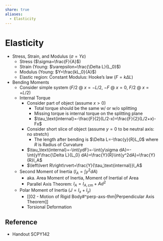 ```yaml
---
share: true
aliases:
  - Elasticity
---
```


# Elasticity

- Stress, Strain, and Modulus ($\sigma=Y\varepsilon$)
	- Stress ($\sigma=\frac{F}{A}$)
	- Strain (Young: $\varepsilon=\frac{\Delta L}{L_0}$)
	- Modulus (Young: $Y=\frac{kL_0}{A}$)
	- Elastic region: Constant Modulus: Hooke’s law ($F=k\Delta L$)
- Bending Moments
	- Consider simple system ($F/2$ @ $x=-L/2$, $-F$ @ $x=0$, $F/2$ @ $x=+L/2$)
	- Internal Torque
		- Consider part of object (assume $x>0$)
			- Total torque should be the same w/ or w/o splitting
			- Missing torque is internal torque on the splitting plane
			- $\tau_\text{internal}=-\frac{F}{2}(L/2-x)=\frac{F}{2}(L/2+x)-Fx$
		- Consider short slice of object (assume $y=0$ to be neutral axis: no stretch)
			- The length after bending is $\Delta L=-\frac{y}{R}L_0$ where $R$ is Radius of Curvature
		- $\tau_\text{internal}=-\int{ydF}=-\int{y\sigma dA}=-\int{yY\frac{\Delta L}{L_0} dA}=\frac{Y}{R}\int{y^2dA}=\frac{Y}{R}I_A$
		- $\left\lvert R\right\rvert=\frac{Y}{\tau_\text{internal}}I_A$
	- Second Moment of Inertia ($I_A=\int{y^2dA}$)
		- aka. Area Moment of Inertia, Moment of Inertial of Area
		- Parallel Axis Theorem: $I_A=I_{A,\text{cm}}+Ad^2$
	- Polar Moment of Inertia ($J=I_x+I_y$)
		- [[02 - Motion of Rigid Body#^perp-axs-thm|Perpendicular Axis Theorem]]
		- Torsional Deformation

## Reference

- Handout SCPY142

